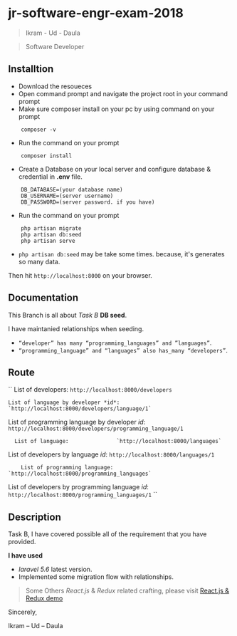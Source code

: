 # jr-software-engr-exam-2018

> Ikram - Ud - Daula

> Software Developer


## Installtion
- Download the resoueces
- Open command prompt and navigate the project root in your command prompt
- Make sure composer install on your pc by using command on your prompt
```
    composer -v
```
- Run the command on your prompt
```
    composer install
```
- Create a Database on your local server and configure database & credential in **.env** file.
```
    DB_DATABASE=(your database name)
    DB_USERNAME=(server username)
    DB_PASSWORD=(server password. if you have)
```
- Run the command on your prompt
```
    php artisan migrate
    php artisan db:seed
    php artisan serve
```
- `php artisan db:seed` may be take some times. because, it's generates so many data.

Then hit `http://localhost:8000` on your browser.

## Documentation
This Branch is all about *Task B* **DB seed**.

I have maintanied relationships when seeding.

- `“developer” has many “programming_languages” and ”languages”`.
- `“programming_language” and “languages” also has_many “developers”`.

## Route
``                   List of developers:         `http://localhost:8000/developers`

    List of language by developer *id*:          `http://localhost:8000/developers/language/1`

 List of programming language by developer *id*: `http://localhost:8000/developers/programming_language/1`


      List of language:               `http://localhost:8000/languages`

 List of developers by language *id*: `http://localhost:8000/languages/1`


        List of programming language:             `http://localhost:8000/programming_languages`
        
 List of developers by programming language *id*: `http://localhost:8000/programming_languages/1`
``



## Description
Task B, I have covered possible all of the requirement that you have provided.

**I have used**

- *laravel 5.6* latest version.
- Implemented some migration flow with relationships.

> Some Others *React.js* & *Redux* related crafting, please visit [React.js & Redux demo](https://ikram-ud-daula.herokuapp.com/)





Sincerely,

Ikram – Ud – Daula



